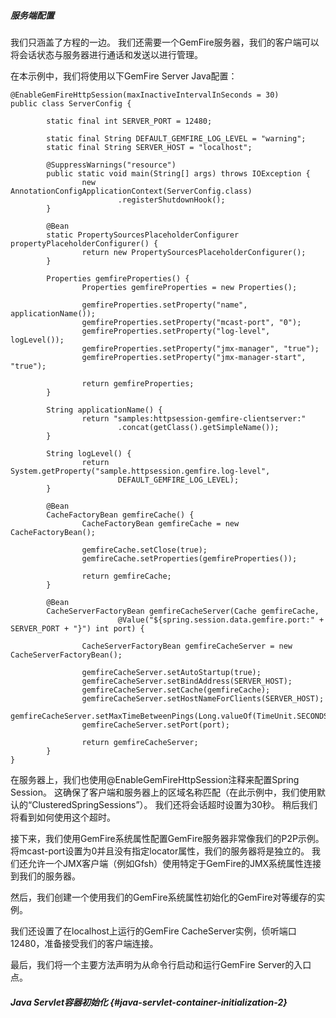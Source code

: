 ##### 服务端配置

我们只涵盖了方程的一边。 我们还需要一个GemFire服务器，我们的客户端可以将会话状态与服务器进行通话和发送以进行管理。

在本示例中，我们将使用以下GemFire Server Java配置：

```
@EnableGemFireHttpSession(maxInactiveIntervalInSeconds = 30) 
public class ServerConfig {

        static final int SERVER_PORT = 12480;

        static final String DEFAULT_GEMFIRE_LOG_LEVEL = "warning";
        static final String SERVER_HOST = "localhost";

        @SuppressWarnings("resource")
        public static void main(String[] args) throws IOException { 
                new AnnotationConfigApplicationContext(ServerConfig.class)
                        .registerShutdownHook();
        }

        @Bean
        static PropertySourcesPlaceholderConfigurer propertyPlaceholderConfigurer() {
                return new PropertySourcesPlaceholderConfigurer();
        }

        Properties gemfireProperties() { 
                Properties gemfireProperties = new Properties();

                gemfireProperties.setProperty("name", applicationName());
                gemfireProperties.setProperty("mcast-port", "0");
                gemfireProperties.setProperty("log-level", logLevel());
                gemfireProperties.setProperty("jmx-manager", "true");
                gemfireProperties.setProperty("jmx-manager-start", "true");

                return gemfireProperties;
        }

        String applicationName() {
                return "samples:httpsession-gemfire-clientserver:"
                        .concat(getClass().getSimpleName());
        }

        String logLevel() {
                return System.getProperty("sample.httpsession.gemfire.log-level",
                        DEFAULT_GEMFIRE_LOG_LEVEL);
        }

        @Bean
        CacheFactoryBean gemfireCache() { 
                CacheFactoryBean gemfireCache = new CacheFactoryBean();

                gemfireCache.setClose(true);
                gemfireCache.setProperties(gemfireProperties());

                return gemfireCache;
        }

        @Bean
        CacheServerFactoryBean gemfireCacheServer(Cache gemfireCache,
                        @Value("${spring.session.data.gemfire.port:" + SERVER_PORT + "}") int port) { 

                CacheServerFactoryBean gemfireCacheServer = new CacheServerFactoryBean();

                gemfireCacheServer.setAutoStartup(true);
                gemfireCacheServer.setBindAddress(SERVER_HOST);
                gemfireCacheServer.setCache(gemfireCache);
                gemfireCacheServer.setHostNameForClients(SERVER_HOST);
                gemfireCacheServer.setMaxTimeBetweenPings(Long.valueOf(TimeUnit.SECONDS.toMillis(60)).intValue());
                gemfireCacheServer.setPort(port);

                return gemfireCacheServer;
        }
}
```

在服务器上，我们也使用@EnableGemFireHttpSession注释来配置Spring Session。 这确保了客户端和服务器上的区域名称匹配（在此示例中，我们使用默认的“ClusteredSpringSessions”）。 我们还将会话超时设置为30秒。 稍后我们将看到如何使用这个超时。

接下来，我们使用GemFire系统属性配置GemFire服务器非常像我们的P2P示例。 将mcast-port设置为0并且没有指定locator属性，我们的服务器将是独立的。 我们还允许一个JMX客户端（例如Gfsh）使用特定于GemFire的JMX系统属性连接到我们的服务器。

然后，我们创建一个使用我们的GemFire系统属性初始化的GemFire对等缓存的实例。

我们还设置了在localhost上运行的GemFire CacheServer实例，侦听端口12480，准备接受我们的客户端连接。

最后，我们将一个主要方法声明为从命令行启动和运行GemFire Server的入口点。

##### Java Servlet容器初始化 {#java-servlet-container-initialization-2}



